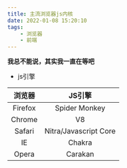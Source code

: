 ```yaml
---
title: 主流浏览器js内核
date: 2022-01-08 15:20:10
tags:
    - 浏览器
    - 前端
---
```

**我总不能说，其实我一直在等吧**
<!--more-->
- js引擎

| 浏览器  |        JS引擎         |
| :-----: | :-------------------: |
| Firefox |     Spider Monkey     |
| Chrome  |          V8           |
| Safari  | Nitra/Javascript Core |
|   IE    |        Chakra         |
|  Opera  |        Carakan        |
